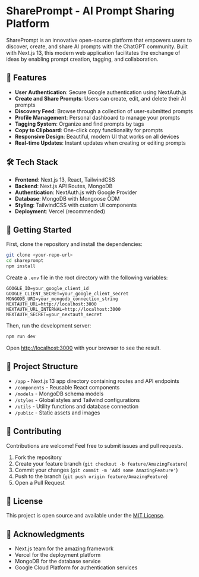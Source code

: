 # SharePrompt - AI Prompt Sharing Platform

SharePrompt is an innovative open-source platform that empowers users to discover, create, and share AI prompts with the ChatGPT community. Built with Next.js 13, this modern web application facilitates the exchange of ideas by enabling prompt creation, tagging, and collaboration.

## 🌟 Features

- **User Authentication**: Secure Google authentication using NextAuth.js
- **Create and Share Prompts**: Users can create, edit, and delete their AI prompts
- **Discovery Feed**: Browse through a collection of user-submitted prompts
- **Profile Management**: Personal dashboard to manage your prompts
- **Tagging System**: Organize and find prompts by tags
- **Copy to Clipboard**: One-click copy functionality for prompts
- **Responsive Design**: Beautiful, modern UI that works on all devices
- **Real-time Updates**: Instant updates when creating or editing prompts

## 🛠️ Tech Stack

- **Frontend**: Next.js 13, React, TailwindCSS
- **Backend**: Next.js API Routes, MongoDB
- **Authentication**: NextAuth.js with Google Provider
- **Database**: MongoDB with Mongoose ODM
- **Styling**: TailwindCSS with custom UI components
- **Deployment**: Vercel (recommended)

## 🚀 Getting Started

First, clone the repository and install the dependencies:

```bash
git clone <your-repo-url>
cd shareprompt
npm install
```

Create a `.env` file in the root directory with the following variables:

```env
GOOGLE_ID=your_google_client_id
GOOGLE_CLIENT_SECRET=your_google_client_secret
MONGODB_URI=your_mongodb_connection_string
NEXTAUTH_URL=http://localhost:3000
NEXTAUTH_URL_INTERNAL=http://localhost:3000
NEXTAUTH_SECRET=your_nextauth_secret
```

Then, run the development server:

```bash
npm run dev
```

Open [http://localhost:3000](http://localhost:3000) with your browser to see the result.

## 📝 Project Structure

- `/app` - Next.js 13 app directory containing routes and API endpoints
- `/components` - Reusable React components
- `/models` - MongoDB schema models
- `/styles` - Global styles and Tailwind configurations
- `/utils` - Utility functions and database connection
- `/public` - Static assets and images

## 🤝 Contributing

Contributions are welcome! Feel free to submit issues and pull requests.

1. Fork the repository
2. Create your feature branch (`git checkout -b feature/AmazingFeature`)
3. Commit your changes (`git commit -m 'Add some AmazingFeature'`)
4. Push to the branch (`git push origin feature/AmazingFeature`)
5. Open a Pull Request

## 📄 License

This project is open source and available under the [MIT License](LICENSE).

## 🙏 Acknowledgments

- Next.js team for the amazing framework
- Vercel for the deployment platform
- MongoDB for the database service
- Google Cloud Platform for authentication services
